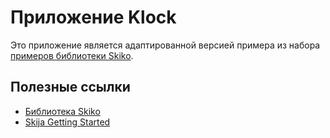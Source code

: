 # Приложение Klock

Это приложение является адаптированной версией примера
из набора [примеров библиотеки Skiko](https://github.com/JetBrains/skiko/tree/master/samples/SkiaJvmSample).

## Полезные ссылки

* [Библиотека Skiko](https://github.com/JetBrains/skiko)
* [Skija Getting Started](https://github.com/JetBrains/skija/blob/master/docs/Getting%20Started.md)